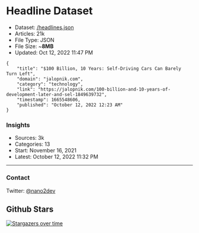 # Headline Dataset

- Dataset: [/headlines.json](https://raw.githubusercontent.com/fwd/news/master/headlines.json) 
- Articles: 21k
- File Type: JSON
- File Size: ~**8MB**
- Updated: Oct 12, 2022 11:47 PM

```
{
    "title": "$100 Billion, 10 Years: Self-Driving Cars Can Barely Turn Left",
    "domain": "jalopnik.com",
    "category": "technology",
    "link": "https://jalopnik.com/100-billion-and-10-years-of-development-later-and-sel-1849639732",
    "timestamp": 1665548606,
    "published": "October 12, 2022 12:23 AM"
}
```

### Insights

- Sources: 3k
- Categories: 13
- Start: November 16, 2021
- Latest: October 12, 2022 11:32 PM

---

### Contact 

Twitter: [@nano2dev](https://twitter.com/nano2dev)

## Github Stars

[![Stargazers over time](https://starchart.cc/fwd/news.svg)](https://starchart.cc/fwd/news)
